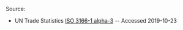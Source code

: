 Source:
* UN Trade Statistics [ISO 3166-1 alpha-3](https://unstats.un.org/unsd/tradekb/knowledgebase/country-code) -- Accessed 2019-10-23
